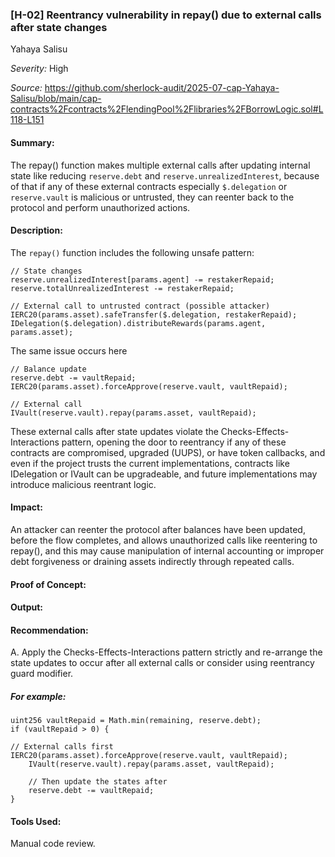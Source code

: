 ### [H-02] Reentrancy vulnerability in repay() due to external calls after state changes

Yahaya Salisu

_Severity:_ High

_Source:_ https://github.com/sherlock-audit/2025-07-cap-Yahaya-Salisu/blob/main/cap-contracts%2Fcontracts%2FlendingPool%2Flibraries%2FBorrowLogic.sol#L118-L151



#### Summary:
The repay() function makes multiple external calls after updating internal state like reducing `reserve.debt` and `reserve.unrealizedInterest`, because of that if any of these external contracts especially `$.delegation` or `reserve.vault` is malicious or untrusted, they can reenter back to the protocol and perform unauthorized actions.



#### Description:
The `repay()` function includes the following unsafe pattern:

```solidity
// State changes 
reserve.unrealizedInterest[params.agent] -= restakerRepaid;
reserve.totalUnrealizedInterest -= restakerRepaid;

// External call to untrusted contract (possible attacker)
IERC20(params.asset).safeTransfer($.delegation, restakerRepaid);
IDelegation($.delegation).distributeRewards(params.agent, params.asset);
```

The same issue occurs here

```solidity
// Balance update 
reserve.debt -= vaultRepaid;
IERC20(params.asset).forceApprove(reserve.vault, vaultRepaid);

// External call
IVault(reserve.vault).repay(params.asset, vaultRepaid);
```

These external calls after state updates violate the Checks-Effects-Interactions pattern, opening the door to reentrancy if any of these contracts are compromised, upgraded (UUPS), or have token callbacks, and even if the project trusts the current implementations, contracts like IDelegation or IVault can be upgradeable, and future implementations may introduce malicious reentrant logic.



#### Impact:
An attacker can reenter the protocol after balances have been updated, before the flow completes, and allows unauthorized calls like reentering to repay(), and this may cause manipulation of internal accounting or improper debt forgiveness or draining assets indirectly through repeated calls.



#### Proof of Concept:



#### Output:



#### Recommendation:
A. Apply the Checks-Effects-Interactions pattern strictly and re-arrange the state updates to occur after all external calls or consider using reentrancy guard modifier.

##### For example:
```solidity
uint256 vaultRepaid = Math.min(remaining, reserve.debt);
if (vaultRepaid > 0) {
   
// External calls first IERC20(params.asset).forceApprove(reserve.vault, vaultRepaid);
    IVault(reserve.vault).repay(params.asset, vaultRepaid);
    
    // Then update the states after 
    reserve.debt -= vaultRepaid;
}
```



#### Tools Used:
Manual code review.